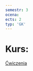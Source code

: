 ```yaml
---
semestr: 3
ocena: 
ects: 2
typ: 'GK'
---
```


# Kurs:
[Ćwiczenia](/Notatki/Semestr%203/J%C4%99zyk%20obcy/%C4%86wiczenia/%C4%86wiczenia.md)